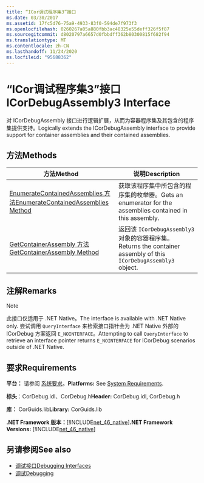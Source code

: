 ```yaml
---
title: “ICor调试程序集3”接口
ms.date: 03/30/2017
ms.assetid: 17fc5d76-75a9-4933-83f0-594de7f973f3
ms.openlocfilehash: 0260267a05a880fbb3ac48325e55deff326f5f87
ms.sourcegitcommit: d8020797a6657d0fbbdff362b80300815f682f94
ms.translationtype: MT
ms.contentlocale: zh-CN
ms.lasthandoff: 11/24/2020
ms.locfileid: "95688362"
---
```

# <a name="icordebugassembly3-interface"></a><span data-ttu-id="5408f-102">“ICor调试程序集3”接口</span><span class="sxs-lookup"><span data-stu-id="5408f-102">ICorDebugAssembly3 Interface</span></span>

<span data-ttu-id="5408f-103">对 ICorDebugAssembly 接口进行逻辑扩展，从而为容器程序集及其包含的程序集提供支持。</span><span class="sxs-lookup"><span data-stu-id="5408f-103">Logically extends the ICorDebugAssembly interface to provide support for container assemblies and their contained assemblies.</span></span>  
  
## <a name="methods"></a><span data-ttu-id="5408f-104">方法</span><span class="sxs-lookup"><span data-stu-id="5408f-104">Methods</span></span>  
  
|<span data-ttu-id="5408f-105">方法</span><span class="sxs-lookup"><span data-stu-id="5408f-105">Method</span></span>|<span data-ttu-id="5408f-106">说明</span><span class="sxs-lookup"><span data-stu-id="5408f-106">Description</span></span>|  
|------------|-----------------|  
|[<span data-ttu-id="5408f-107">EnumerateContainedAssemblies 方法</span><span class="sxs-lookup"><span data-stu-id="5408f-107">EnumerateContainedAssemblies Method</span></span>](icordebugassembly3-enumeratecontainedassemblies-method.md)|<span data-ttu-id="5408f-108">获取该程序集中所包含的程序集的枚举器。</span><span class="sxs-lookup"><span data-stu-id="5408f-108">Gets an enumerator for the assemblies contained in this assembly.</span></span>|  
|[<span data-ttu-id="5408f-109">GetContainerAssembly 方法</span><span class="sxs-lookup"><span data-stu-id="5408f-109">GetContainerAssembly Method</span></span>](icordebugassembly3-getcontainerassembly-method.md)|<span data-ttu-id="5408f-110">返回该 `ICorDebugAssembly3` 对象的容器程序集。</span><span class="sxs-lookup"><span data-stu-id="5408f-110">Returns the container assembly of this `ICorDebugAssembly3` object.</span></span>|  
  
## <a name="remarks"></a><span data-ttu-id="5408f-111">注解</span><span class="sxs-lookup"><span data-stu-id="5408f-111">Remarks</span></span>  
  
> [!NOTE]
> <span data-ttu-id="5408f-112">此接口仅适用于 .NET Native。</span><span class="sxs-lookup"><span data-stu-id="5408f-112">The interface is available with .NET Native only.</span></span> <span data-ttu-id="5408f-113">尝试调用 `QueryInterface` 来检索接口指针会为 .NET Native 外部的 ICorDebug 方案返回 `E_NOINTERFACE`。</span><span class="sxs-lookup"><span data-stu-id="5408f-113">Attempting to call `QueryInterface` to retrieve an interface pointer returns `E_NOINTERFACE` for ICorDebug scenarios outside of .NET Native.</span></span>  
  
## <a name="requirements"></a><span data-ttu-id="5408f-114">要求</span><span class="sxs-lookup"><span data-stu-id="5408f-114">Requirements</span></span>  

 <span data-ttu-id="5408f-115">**平台：** 请参阅 [系统要求](../../get-started/system-requirements.md)。</span><span class="sxs-lookup"><span data-stu-id="5408f-115">**Platforms:** See [System Requirements](../../get-started/system-requirements.md).</span></span>  
  
 <span data-ttu-id="5408f-116">**标头**：CorDebug.idl、CorDebug.h</span><span class="sxs-lookup"><span data-stu-id="5408f-116">**Header:** CorDebug.idl, CorDebug.h</span></span>  
  
 <span data-ttu-id="5408f-117">**库：** CorGuids.lib</span><span class="sxs-lookup"><span data-stu-id="5408f-117">**Library:** CorGuids.lib</span></span>  
  
 <span data-ttu-id="5408f-118">**.NET Framework 版本：**[!INCLUDE[net_46_native](../../../../includes/net-46-native-md.md)]</span><span class="sxs-lookup"><span data-stu-id="5408f-118">**.NET Framework Versions:** [!INCLUDE[net_46_native](../../../../includes/net-46-native-md.md)]</span></span>  
  
## <a name="see-also"></a><span data-ttu-id="5408f-119">另请参阅</span><span class="sxs-lookup"><span data-stu-id="5408f-119">See also</span></span>

- [<span data-ttu-id="5408f-120">调试接口</span><span class="sxs-lookup"><span data-stu-id="5408f-120">Debugging Interfaces</span></span>](debugging-interfaces.md)
- [<span data-ttu-id="5408f-121">调试</span><span class="sxs-lookup"><span data-stu-id="5408f-121">Debugging</span></span>](index.md)
